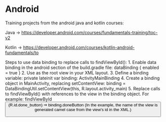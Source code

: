 # Android
Training projects from the android java and kotlin courses:

  Java   -> https://developer.android.com/courses/fundamentals-training/toc-v2

  Kotlin -> https://developer.android.com/courses/kotlin-android-fundamentals/to

  Steps to use data binding to replace calls to findViewById():
    1.  Enable data binding in the android section of the build.gradle file:
    	  dataBinding { enabled = true }
    2.  Use <layout> as the root view in your XML layout.
    3.  Define a binding variable:
    	  private lateinit var binding: ActivityMainBinding
    4.  Create a binding object in MainActivity, replacing setContentView:
        binding = DataBindingUtil.setContentView(this, R.layout.activity_main)
    5. 	Replace calls to findViewById() with references to the view in the binding object. For example:
        findViewById<Button>(R.id.done_button) ⇒ binding.doneButton
    (In the example, the name of the view is generated camel case from the view's id in the XML.)
